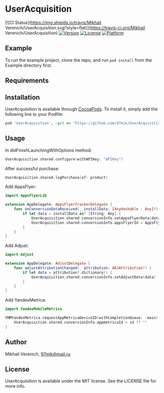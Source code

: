 # UserAcquisition

[![CI Status](https://img.shields.io/travis/Mikhail Verenich/UserAcquisition.svg?style=flat)](https://travis-ci.org/Mikhail Verenich/UserAcquisition)
[![Version](https://img.shields.io/cocoapods/v/UserAcquisition.svg?style=flat)](https://cocoapods.org/pods/UserAcquisition)
[![License](https://img.shields.io/cocoapods/l/UserAcquisition.svg?style=flat)](https://cocoapods.org/pods/UserAcquisition)
[![Platform](https://img.shields.io/cocoapods/p/UserAcquisition.svg?style=flat)](https://cocoapods.org/pods/UserAcquisition)

## Example

To run the example project, clone the repo, and run `pod install` from the Example directory first.

## Requirements

## Installation

UserAcquisition is available through [CocoaPods](https://cocoapods.org). To install
it, simply add the following line to your Podfile:

```ruby
pod 'UserAcquisition', :git => "https://github.com/97mik/UserAcquisition.git"
```

## Usage
In didFinishLaunchingWithOptions method:
```swift
UserAcquisition.shared.configure(withAPIKey: "APIKey")
```
After successful purchase:
```swift
UserAcquisition.shared.logPurchase(of: product)
```
Add AppsFlyer:
```swift
import AppsFlyerLib

extension AppDelegate: AppsFlyerTrackerDelegate {
    func onConversionDataReceived(_ installData: [AnyHashable : Any]!) {
        if let data = installData as? [String: Any] {
            UserAcquisition.shared.conversionInfo.setAppsFlyerData(data)
            UserAcquisition.shared.conversionInfo.appsFlyerId = AppsFlyerTracker.shared().getAppsFlyerUID() ?? ""
        }
    }
}
```
Add Adjust:
```swift
import Adjust

extension AppDelegate: AdjustDelegate {
    func adjustAttributionChanged(_ attribution: ADJAttribution?) {
        if let data = attribution?.dictionary() {
            UserAcquisition.shared.conversionInfo.setAdjustData(data)
        }
    }
}
```
Add YandexMetrica:
```swift
import YandexMobileMetrica

YMMYandexMetrica.requestAppMetricaDeviceID(withCompletionQueue: .main) { [unowned self] id, error in
    UserAcquisition.shared.conversionInfo.appmetricaId = id ?? ""
}
```

## Author

Mikhail Verenich, 97mik@mail.ru

## License

UserAcquisition is available under the MIT license. See the LICENSE file for more info.
